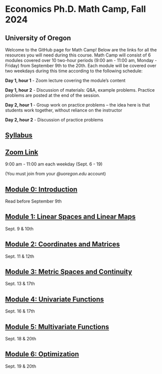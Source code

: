 # Economics Ph.D. Math Camp, Fall 2024
## University of Oregon

Welcome to the GitHub page for Math Camp! Below are the links for all the resources you will need during this course. Math Camp will consist of 6 modules covered over 10 two-hour periods (9:00 am - 11:00 am, Monday - Friday) from September 9th to the 20th. Each module will be covered over two weekdays during this time according to the following schedule:

**Day 1, hour 1** - Zoom lecture covering the module’s content

**Day 1, hour 2** - Discussion of materials: Q&A, example problems. Practice problems are posted at the end of the session.

**Day 2, hour 1** - Group work on practice problems – the idea here is that students work together, without reliance on the instructor

**Day 2, hour 2** - Discussion of practice problems

## [Syllabus](https://github.com/ojetton/math-camp-2024/blob/main/UO_math_camp_syllabus_2024.pdf)

## [Zoom Link](https://uoregon.zoom.us/j/96357721832)

9:00 am - 11:00 am each weekday (Sept. 6 - 19)

(You must join from your *@uoregon.edu* account)

## [Module 0: Introduction](https://github.com/ojetton/math-camp-2024/blob/main/Modules/module_0_text.pdf)
Read before September 9th

## [Module 1: Linear Spaces and Linear Maps](https://github.com/ojetton/math-camp-2024/blob/main/Modules/module_1_text.pdf)

Sept. 9 & 10th

## [Module 2: Coordinates and Matrices](https://github.com/ojetton/math-camp-2024/blob/main/Modules/module_2_text.pdf)

Sept. 11 & 12th

## [Module 3: Metric Spaces and Continuity](https://github.com/ojetton/math-camp-2024/blob/main/Modules/module_3_text.pdf)

Sept. 13 & 17th

## [Module 4: Univariate Functions](https://github.com/ojetton/math-camp-2024/blob/main/Modules/module_4_text.pdf)

Sept. 16 & 17th

## [Module 5: Multivariate Functions](https://github.com/ojetton/math-camp-2024/blob/main/Modules/module_5_text.pdf)

Sept. 18 & 20th

## [Module 6: Optimization](https://github.com/ojetton/math-camp-2024/blob/main/Modules/module_6_text.pdf)

Sept. 19 & 20th







